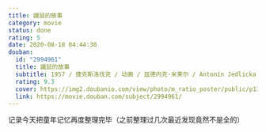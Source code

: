 ```yaml
---
title: 鼹鼠的故事
category: movie
status: done
rating: 5
date: 2020-08-18 04:44:30
douban:
  id: "2994961"
  title: 鼹鼠的故事
  subtitle: 1957 / 捷克斯洛伐克 / 动画 / 兹德内克·米莱尔 / Antonín Jedlicka 弗兰季塞克·菲利波夫斯基
  rating: 9.3
  cover: https://img2.doubanio.com/view/photo/m_ratio_poster/public/p1383065323.jpg
  link: https://movie.douban.com/subject/2994961/
---
```


记录今天把童年记忆再度整理完毕（之前整理过几次最近发现竟然不是全的）